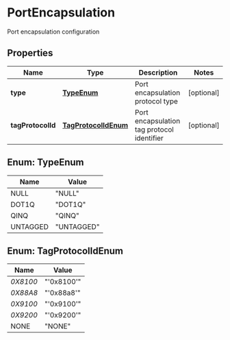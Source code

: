

# PortEncapsulation

Port encapsulation configuration

## Properties

| Name | Type | Description | Notes |
|------------ | ------------- | ------------- | -------------|
|**type** | [**TypeEnum**](#TypeEnum) | Port encapsulation protocol type |  [optional] |
|**tagProtocolId** | [**TagProtocolIdEnum**](#TagProtocolIdEnum) | Port encapsulation tag protocol identifier |  [optional] |



## Enum: TypeEnum

| Name | Value |
|---- | -----|
| NULL | &quot;NULL&quot; |
| DOT1Q | &quot;DOT1Q&quot; |
| QINQ | &quot;QINQ&quot; |
| UNTAGGED | &quot;UNTAGGED&quot; |



## Enum: TagProtocolIdEnum

| Name | Value |
|---- | -----|
| _0X8100_ | &quot;&#39;0x8100&#39;&quot; |
| _0X88A8_ | &quot;&#39;0x88a8&#39;&quot; |
| _0X9100_ | &quot;&#39;0x9100&#39;&quot; |
| _0X9200_ | &quot;&#39;0x9200&#39;&quot; |
| NONE | &quot;NONE&quot; |



